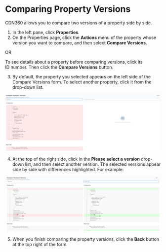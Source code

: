 # Comparing Property Versions

CDN360 allows you to compare two versions of a property side by side.

1. In the left pane, click **Properties**.
2. On the Properties page, click the **Actions** menu of the property whose version you want to compare, and then select **Compare Versions**.

OR

To see details about a property before comparing versions, click its ID number. Then click the **Compare Versions** button.

3. By default, the property you selected appears on the left side of the Compare Versions form. To select another property, click it from the drop-down list.

![null](</docs/resources/images/Compare Versions Empty.png>)

4. At the top of the right side, click in the **Please select a version** drop-down list, and then select another version. The selected versions appear side by side with differences highlighted. For example:

![null](</docs/resources/images/Compare Versions Populated.png>)

5. When you finish comparing the property versions, click the **Back** button at the top right of the form.

